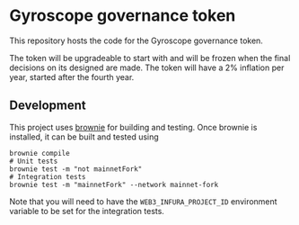 # Gyroscope governance token

This repository hosts the code for the Gyroscope governance token.

The token will be upgradeable to start with and will be frozen when the final
decisions on its designed are made.
The token will have a 2% inflation per year, started after the fourth year.


## Development

This project uses [brownie](https://eth-brownie.readthedocs.io/en/stable/) for building and testing.
Once brownie is installed, it can be built and tested using

```
brownie compile
# Unit tests
brownie test -m "not mainnetFork"
# Integration tests
brownie test -m "mainnetFork" --network mainnet-fork
```

Note that you will need to have the `WEB3_INFURA_PROJECT_ID` environment variable to be set for the integration tests.
